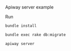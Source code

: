 Apiway server example


Run

```sh
bundle install
```
```sh
bundle exec rake db:migrate
```
```sh
apiway server
```